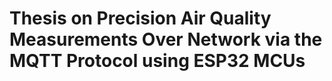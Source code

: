 # Thesis on Precision Air Quality Measurements Over Network via the MQTT Protocol using ESP32 MCUs
 
